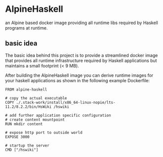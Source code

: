 # AlpineHaskell
an Alpine based docker image providing all runtime libs required by Haskell programs at runtime.

## basic idea
The basic idea behind this project is to provide a streamlined docker image that provides 
all runtime infrastructure required by Haskell applications but maintains a small footprint (< 9 MB).

After building the AlpineHaskell image you can derive runtime images for your haskell applications as shown in the following 
example Dockerfile:
```
FROM alpine-haskell

# copy the actual executable
COPY ./.stack-work/install/x86_64-linux-nopie/lts-11.2/8.2.2/bin/HsWiki /hswiki

# add further application specific configuration
# create content mountpoint
RUN mkdir content

# expose http port to outside world
EXPOSE 3000

# startup the server
CMD ["/hswiki"]
```
